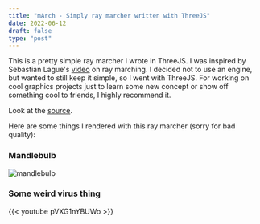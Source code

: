 ```yaml
---
title: "mArch - Simply ray marcher written with ThreeJS"
date: 2022-06-12
draft: false
type: "post"
---
```


This is a pretty simple ray marcher I wrote in ThreeJS. I was inspired by
Sebastian Lague's
[video](https://www.youtube.com/watch?v=Cp5WWtMoeKg&pp=ygUcc2ViYXN0aWFuIGxhZ3VlIHJheSBtYXJjaGluZw%3D%3D)
on ray marching. I decided not to use an engine, but wanted to still keep it
simple, so I went with ThreeJS. For working on cool graphics projects just to
learn some new concept or show off something cool to friends, I highly
recommend it.

Look at the [source](https://github.com/akash-melachuri/mArch).

Here are some things I rendered with this ray marcher (sorry for bad quality):

### Mandlebulb
![mandlebulb](/images/march/ss.png)

### Some weird virus thing
{{< youtube pVXG1nYBUWo >}}
